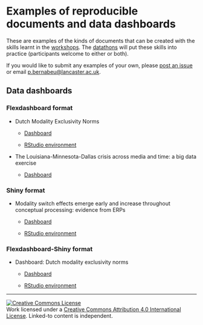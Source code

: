 # Examples of reproducible documents and data dashboards

These are examples of the kinds of documents that can be created with the skills learnt in the [workshops](https://github.com/pablobernabeu/Data-is-present/blob/master/README.md#r-workshops). The [datathons](https://github.com/pablobernabeu/Data-is-present/blob/master/README.md#datathons-creating-reproducible-documents-and-dashboards) will put these skills into practice (participants welcome to either or both).

If you would like to submit any examples of your own, please [post an issue](https://github.com/pablobernabeu/Data-is-present/issues) or email p.bernabeu@lancaster.ac.uk.

## Data dashboards

### Flexdashboard format

- Dutch Modality Exclusivity Norms

  - [Dashboard](https://rpubs.com/pcbernabeu/Dutch-Modality-Exclusivity-Norms)
  
  - [RStudio environment](https://mybinder.org/v2/gh/pablobernabeu/Modality-exclusivity-norms-747-Dutch-English-replication/master?urlpath=rstudio)

- The Louisiana-Minnesota-Dallas crisis across media and time: a big data exercise

  - [Dashboard](https://rpubs.com/pcbernabeu/Louisiana-Minnesota-Dallas-crisis)


### Shiny format

- Modality switch effects emerge early and increase throughout conceptual processing: evidence from ERPs

  - [Dashboard](https://mybinder.org/v2/gh/pablobernabeu/Modality-switch-effects-emerge-early-and-increase-throughout-conceptual-processing/master?urlpath=shiny/Shiny-app/)
  
  - [RStudio environment](https://mybinder.org/v2/gh/pablobernabeu/Modality-switch-effects-emerge-early-and-increase-throughout-conceptual-processing/master?urlpath=rstudio)


### Flexdashboard-Shiny format

- Dashboard: Dutch modality exclusivity norms

  - [Dashboard](https://pablobernabeu.shinyapps.io/dutch-modality-exclusivity-norms/)
  
  - [RStudio environment](https://pablobernabeu.shinyapps.io/dutch-modality-exclusivity-norms/)
  
  
-------------

<a rel="license" href="http://creativecommons.org/licenses/by/4.0/"><img alt="Creative Commons License" style="border-width:0" src="https://i.creativecommons.org/l/by/4.0/80x15.png" /></a><br />Work licensed under a <a rel="license" href="http://creativecommons.org/licenses/by/4.0/">Creative Commons Attribution 4.0 International License</a>. Linked-to content is independent.
